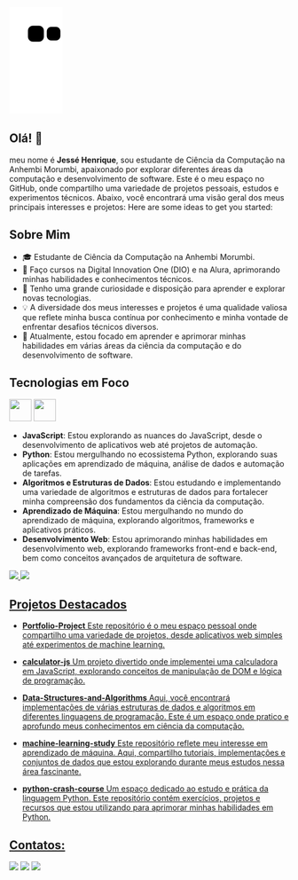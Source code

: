 ![Snake animation](https://github.com/henriquejessex/henriquejessex/blob/output/github-contribution-grid-snake.svg)

## Olá! 👋

meu nome é **Jessé Henrique**, sou estudante de Ciência da Computação na Anhembi Morumbi, apaixonado por explorar diferentes áreas da computação e desenvolvimento de software. 
Este é o meu espaço no GitHub, onde compartilho uma variedade de projetos pessoais, estudos e experimentos técnicos. 
Abaixo, você encontrará uma visão geral dos meus principais interesses e projetos:
Here are some ideas to get you started:

## Sobre Mim

- 🎓 Estudante de Ciência da Computação na Anhembi Morumbi.
- 💼 Faço cursos na Digital Innovation One (DIO) e na Alura, aprimorando minhas habilidades e conhecimentos técnicos.
- 🚀 Tenho uma grande curiosidade e disposição para aprender e explorar novas tecnologias.
- 💡 A diversidade dos meus interesses e projetos é uma qualidade valiosa que reflete minha busca contínua por conhecimento e minha vontade de enfrentar desafios técnicos diversos.
- 🌱 Atualmente, estou focado em aprender e aprimorar minhas habilidades em várias áreas da ciência da computação e do desenvolvimento de software.

## Tecnologias em Foco 
<img loading="lazy" src="https://cdn.jsdelivr.net/gh/devicons/devicon/icons/java/java-original.svg" width="40" height="40"/> <img loading="lazy" src="https://cdn.jsdelivr.net/gh/devicons/devicon/icons/linux/linux-original.svg" width="40" height="40"/>


- **JavaScript**: Estou explorando as nuances do JavaScript, desde o desenvolvimento de aplicativos web até projetos de automação.
- **Python**: Estou mergulhando no ecossistema Python, explorando suas aplicações em aprendizado de máquina, análise de dados e automação de tarefas.
- **Algoritmos e Estruturas de Dados**: Estou estudando e implementando uma variedade de algoritmos e estruturas de dados para fortalecer minha compreensão dos fundamentos da ciência da computação.
- **Aprendizado de Máquina**: Estou mergulhando no mundo do aprendizado de máquina, explorando algoritmos, frameworks e aplicativos práticos.
- **Desenvolvimento Web**: Estou aprimorando minhas habilidades em desenvolvimento web, explorando frameworks front-end e back-end, bem como conceitos avançados de arquitetura de software.

<div>
<a href="https://github.com/henriquejessex">
<img loading="lazy" height="180em" src="https://github-readme-stats.vercel.app/api/top-langs/?username=henriquejessex&layout=compact&langs_count=7&theme=dracula"/>
<img loading="lazy" height="180em" src="https://github-readme-stats.vercel.app/api?username=henriquejessex&show_icons=true&theme=dracula&include_all_commits=true&count_private=true"/>
</div>
  
## Projetos Destacados
- **Portfolio-Project**
Este repositório é o meu espaço pessoal onde compartilho uma variedade de projetos, desde aplicativos web simples até experimentos de machine learning.

- **calculator-js**
Um projeto divertido onde implementei uma calculadora em JavaScript, explorando conceitos de manipulação de DOM e lógica de programação.

- **Data-Structures-and-Algorithms**
Aqui, você encontrará implementações de várias estruturas de dados e algoritmos em diferentes linguagens de programação. Este é um espaço onde pratico e aprofundo meus conhecimentos em ciência da computação.

- **machine-learning-study**
Este repositório reflete meu interesse em aprendizado de máquina. Aqui, compartilho tutoriais, implementações e conjuntos de dados que estou explorando durante meus estudos nessa área fascinante.

- **python-crash-course**
Um espaço dedicado ao estudo e prática da linguagem Python. Este repositório contém exercícios, projetos e recursos que estou utilizando para aprimorar minhas habilidades em Python.

## Contatos:

<div>
<a href="https://www.youtube.com/seu-canal-youtube-aqui" target="_blank"><img loading="lazy" src="https://img.shields.io/badge/YouTube-FF0000?style=for-the-badge&logo=youtube&logoColor=white" target="_blank"></a>
<a href = "mailto:contato@seu-usuário-aqui"><img loading="lazy" src="https://img.shields.io/badge/Gmail-D14836?style=for-the-badge&logo=gmail&logoColor=white" target="_blank"></a>
<a href="https://www.linkedin.com/in/seu-usuário-linkedln-aqui" target="_blank"><img loading="lazy" src="https://img.shields.io/badge/-LinkedIn-%230077B5?style=for-the-badge&logo=linkedin&logoColor=white" target="_blank"></a>   
</div>

